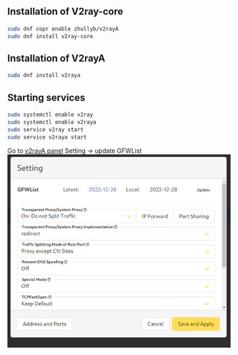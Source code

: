 ## Installation of V2ray-core
```bash
sudo dnf copr enable zhullyb/v2rayA
sudo dnf install v2ray-core
```
## Installation of  V2rayA
```bash
sudo dnf install v2raya
```

## Starting services
```bash
sudo systemctl enable v2ray
sudo systemctl enable v2raya
sudo service v2ray start
sudo service v2raya start
```
Go to [v2rayA panel](http://127.0.0.1:2017)
Setting -> update GFWList
![42ced14f2bbf54f147b9f90da18e0b05.png](42ced14f2bbf54f147b9f90da18e0b05.png)

